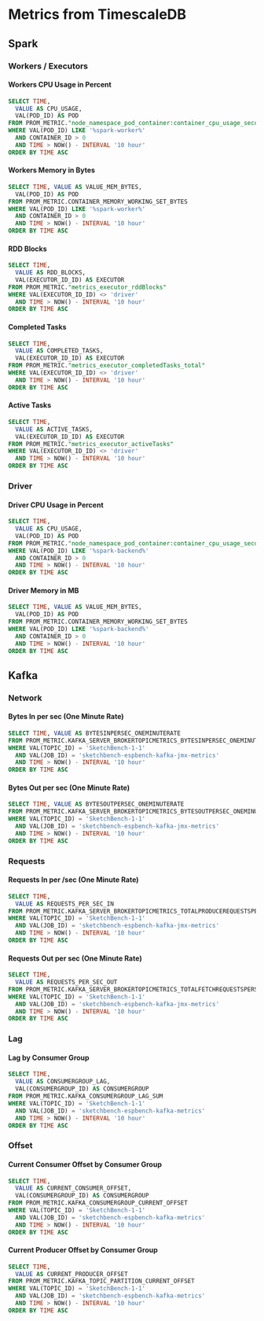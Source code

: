 # Metrics from TimescaleDB

## Spark

### Workers / Executors

#### Workers CPU Usage in Percent

```sql
SELECT TIME,
  VALUE AS CPU_USAGE,
  VAL(POD_ID) AS POD
FROM PROM_METRIC."node_namespace_pod_container:container_cpu_usage_seconds__1766"
WHERE VAL(POD_ID) LIKE '%spark-worker%'
  AND CONTAINER_ID > 0
  AND TIME > NOW() - INTERVAL '10 hour'
ORDER BY TIME ASC
```

#### Workers Memory in Bytes

```sql
SELECT TIME, VALUE AS VALUE_MEM_BYTES,
  VAL(POD_ID) AS POD
FROM PROM_METRIC.CONTAINER_MEMORY_WORKING_SET_BYTES
WHERE VAL(POD_ID) LIKE '%spark-worker%'
  AND CONTAINER_ID > 0
  AND TIME > NOW() - INTERVAL '10 hour'
ORDER BY TIME ASC
```

#### RDD Blocks

```sql
SELECT TIME,
  VALUE AS RDD_BLOCKS,
  VAL(EXECUTOR_ID_ID) AS EXECUTOR
FROM PROM_METRIC."metrics_executor_rddBlocks"
WHERE VAL(EXECUTOR_ID_ID) <> 'driver'
  AND TIME > NOW() - INTERVAL '10 hour'
ORDER BY TIME ASC
```

#### Completed Tasks

```sql
SELECT TIME,
  VALUE AS COMPLETED_TASKS,
  VAL(EXECUTOR_ID_ID) AS EXECUTOR
FROM PROM_METRIC."metrics_executor_completedTasks_total"
WHERE VAL(EXECUTOR_ID_ID) <> 'driver'
  AND TIME > NOW() - INTERVAL '10 hour'
ORDER BY TIME ASC
```

#### Active Tasks

```sql
SELECT TIME,
  VALUE AS ACTIVE_TASKS,
  VAL(EXECUTOR_ID_ID) AS EXECUTOR
FROM PROM_METRIC."metrics_executor_activeTasks"
WHERE VAL(EXECUTOR_ID_ID) <> 'driver'
  AND TIME > NOW() - INTERVAL '10 hour'
ORDER BY TIME ASC
```

### Driver

#### Driver CPU Usage in Percent

```sql
SELECT TIME,
  VALUE AS CPU_USAGE,
  VAL(POD_ID) AS POD
FROM PROM_METRIC."node_namespace_pod_container:container_cpu_usage_seconds__1578"
WHERE VAL(POD_ID) LIKE '%spark-backend%'
  AND CONTAINER_ID > 0
  AND TIME > NOW() - INTERVAL '10 hour'
ORDER BY TIME ASC
```

#### Driver Memory in MB

```sql
SELECT TIME, VALUE AS VALUE_MEM_BYTES,
  VAL(POD_ID) AS POD
FROM PROM_METRIC.CONTAINER_MEMORY_WORKING_SET_BYTES
WHERE VAL(POD_ID) LIKE '%spark-backend%'
  AND CONTAINER_ID > 0
  AND TIME > NOW() - INTERVAL '10 hour'
ORDER BY TIME ASC
```

## Kafka

### Network

#### Bytes In per sec (One Minute Rate)

```sql
SELECT TIME, VALUE AS BYTESINPERSEC_ONEMINUTERATE
FROM PROM_METRIC.KAFKA_SERVER_BROKERTOPICMETRICS_BYTESINPERSEC_ONEMINUTERATE
WHERE VAL(TOPIC_ID) = 'SketchBench-1-1'
  AND VAL(JOB_ID) = 'sketchbench-espbench-kafka-jmx-metrics'
  AND TIME > NOW() - INTERVAL '10 hour'
ORDER BY TIME ASC
```

#### Bytes Out per sec (One Minute Rate)

```sql
SELECT TIME, VALUE AS BYTESOUTPERSEC_ONEMINUTERATE
FROM PROM_METRIC.KAFKA_SERVER_BROKERTOPICMETRICS_BYTESOUTPERSEC_ONEMINUTERATE
WHERE VAL(TOPIC_ID) = 'SketchBench-1-1'
  AND VAL(JOB_ID) = 'sketchbench-espbench-kafka-jmx-metrics'
  AND TIME > NOW() - INTERVAL '10 hour'
ORDER BY TIME ASC
```

### Requests

#### Requests In per /sec (One Minute Rate)

```sql
SELECT TIME,
  VALUE AS REQUESTS_PER_SEC_IN
FROM PROM_METRIC.KAFKA_SERVER_BROKERTOPICMETRICS_TOTALPRODUCEREQUESTSPERSE_1562
WHERE VAL(TOPIC_ID) = 'SketchBench-1-1'
  AND VAL(JOB_ID) = 'sketchbench-espbench-kafka-jmx-metrics'
  AND TIME > NOW() - INTERVAL '10 hour'
ORDER BY TIME ASC
```

#### Requests Out per sec (One Minute Rate)

```sql
SELECT TIME,
  VALUE AS REQUESTS_PER_SEC_OUT
FROM PROM_METRIC.KAFKA_SERVER_BROKERTOPICMETRICS_TOTALFETCHREQUESTSPERSEC__1572
WHERE VAL(TOPIC_ID) = 'SketchBench-1-1'
  AND VAL(JOB_ID) = 'sketchbench-espbench-kafka-jmx-metrics'
  AND TIME > NOW() - INTERVAL '10 hour'
ORDER BY TIME ASC
```

### Lag

#### Lag by Consumer Group

```sql
SELECT TIME,
  VALUE AS CONSUMERGROUP_LAG,
  VAL(CONSUMERGROUP_ID) AS CONSUMERGROUP
FROM PROM_METRIC.KAFKA_CONSUMERGROUP_LAG_SUM
WHERE VAL(TOPIC_ID) = 'SketchBench-1-1'
  AND VAL(JOB_ID) = 'sketchbench-espbench-kafka-metrics'
  AND TIME > NOW() - INTERVAL '10 hour'
ORDER BY TIME ASC
```

### Offset

#### Current Consumer Offset by Consumer Group

```sql
SELECT TIME,
  VALUE AS CURRENT_CONSUMER_OFFSET,
  VAL(CONSUMERGROUP_ID) AS CONSUMERGROUP
FROM PROM_METRIC.KAFKA_CONSUMERGROUP_CURRENT_OFFSET
WHERE VAL(TOPIC_ID) = 'SketchBench-1-1'
  AND VAL(JOB_ID) = 'sketchbench-espbench-kafka-metrics'
  AND TIME > NOW() - INTERVAL '10 hour'
ORDER BY TIME ASC
```

#### Current Producer Offset by Consumer Group

```sql
SELECT TIME,
  VALUE AS CURRENT_PRODUCER_OFFSET
FROM PROM_METRIC.KAFKA_TOPIC_PARTITION_CURRENT_OFFSET
WHERE VAL(TOPIC_ID) = 'SketchBench-1-1'
  AND VAL(JOB_ID) = 'sketchbench-espbench-kafka-metrics'
  AND TIME > NOW() - INTERVAL '10 hour'
ORDER BY TIME ASC
```
